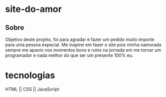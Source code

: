 # site-do-amor

## Sobre

<p>
Objetivo deste projeto, foi para agradar e fazer um pedido muito importe para uma pessoa especial. 
Me inspirei em fazer o site pois minha namorada sempre me apaoio nos momentos bons e ruins na jornada em me tornar um programador e nada melhor do que ser um presente 100% eu.
</p>

<h1>tecnologias</h1>

<p>HTML || CSS || JavaScript</p>
